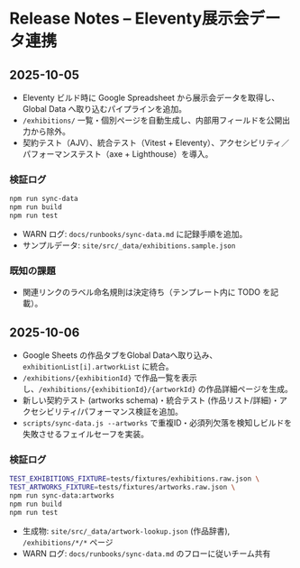 # Release Notes – Eleventy展示会データ連携

## 2025-10-05
- Eleventy ビルド時に Google Spreadsheet から展示会データを取得し、Global Data へ取り込むパイプラインを追加。
- `/exhibitions/` 一覧・個別ページを自動生成し、内部用フィールドを公開出力から除外。
- 契約テスト（AJV）、統合テスト（Vitest + Eleventy）、アクセシビリティ／パフォーマンステスト（axe + Lighthouse）を導入。

### 検証ログ
```bash
npm run sync-data
npm run build
npm run test
```
- WARN ログ: `docs/runbooks/sync-data.md` に記録手順を追加。
- サンプルデータ: `site/src/_data/exhibitions.sample.json`

### 既知の課題
- 関連リンクのラベル命名規則は決定待ち（テンプレート内に TODO を記載）。

## 2025-10-06
- Google Sheets の作品タブをGlobal Dataへ取り込み、`exhibitionList[i].artworkList` に統合。
- `/exhibitions/{exhibitionId}` で作品一覧を表示し、`/exhibitions/{exhibitionId}/{artworkId}` の作品詳細ページを生成。
- 新しい契約テスト (artworks schema)・統合テスト (作品リスト/詳細)・アクセシビリティ/パフォーマンス検証を追加。
- `scripts/sync-data.js --artworks` で重複ID・必須列欠落を検知しビルドを失敗させるフェイルセーフを実装。

### 検証ログ
```bash
TEST_EXHIBITIONS_FIXTURE=tests/fixtures/exhibitions.raw.json \
TEST_ARTWORKS_FIXTURE=tests/fixtures/artworks.raw.json \
npm run sync-data:artworks
npm run build
npm run test
```
- 生成物: `site/src/_data/artwork-lookup.json` (作品辞書), `/exhibitions/*/*` ページ
- WARN ログ: `docs/runbooks/sync-data.md` のフローに従いチーム共有
